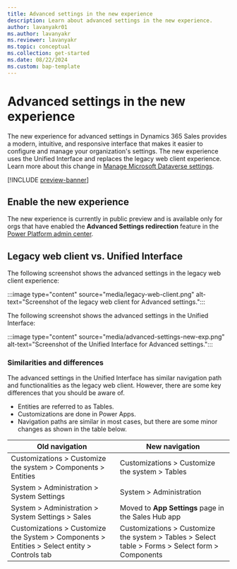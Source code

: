 ```yaml
---
title: Advanced settings in the new experience
description: Learn about advanced settings in the new experience. 
author: lavanyakr01
ms.author: lavanyakr
ms.reviewer: lavanyakr
ms.topic: conceptual
ms.collection: get-started
ms.date: 08/22/2024
ms.custom: bap-template
---
```


# Advanced settings in the new experience

The new experience for advanced settings in Dynamics 365 Sales provides a modern, intuitive, and responsive interface that makes it easier to configure and manage your organization's settings. The new experience uses the Unified Interface and replaces the legacy web client experience. Learn more about this change in [Manage Microsoft Dataverse settings](/power-platform/admin/admin-settings).

[!INCLUDE [preview-banner](~/../shared-content/shared/preview-includes/preview-banner.md)]

## Enable the new experience

The new experience is currently in public preview and is available only for orgs that have enabled the **Advanced Settings redirection** feature in the [Power Platform admin center](/power-platform/admin/what-are-preview-features-how-do-i-enable-them#in-the-power-platform-admin-center).

## Legacy web client vs. Unified Interface

The following screenshot shows the advanced settings in the legacy web client experience:

:::image type="content" source="media/legacy-web-client.png" alt-text="Screenshot of the legacy web client for Advanced settings.":::

The following screenshot shows the advanced settings in the Unified Interface:

:::image type="content" source="media/advanced-settings-new-exp.png" alt-text="Screenshot of the Unified Interface for Advanced settings.":::

### Similarities and differences

The advanced settings in the Unified Interface has similar navigation path and functionalities as the legacy web client. However, there are some key differences that you should be aware of.

- Entities are referred to as Tables.
- Customizations are done in Power Apps.
- Navigation paths are similar in most cases, but there are some minor changes as shown in the table below.

| Old navigation                                                                 | New navigation                                                                 |
|-------------------------------------------------------------------------------|-------------------------------------------------------------------------------|
| Customizations > Customize the system > Components > Entities                  | Customizations > Customize the system > Tables                    |
| System > Administration > System Settings                         | System > Administration                       |
| System > Administration > System Settings > Sales             | Moved to **App Settings** page in the Sales Hub app                                    |
| Customizations > Customize the System > Components > Entities > Select entity > Controls tab | Customizations > Customize the system > Tables > Select table > Forms > Select form > Components |
